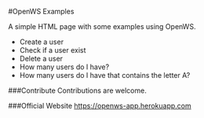 #OpenWS Examples

A simple HTML page with some examples using OpenWS.

- Create a user
- Check if a user exist
- Delete a user
- How many users do I have?
- How many users do I have that contains the letter A?

###Contribute
Contributions are welcome.

###Official Website
https://openws-app.herokuapp.com

